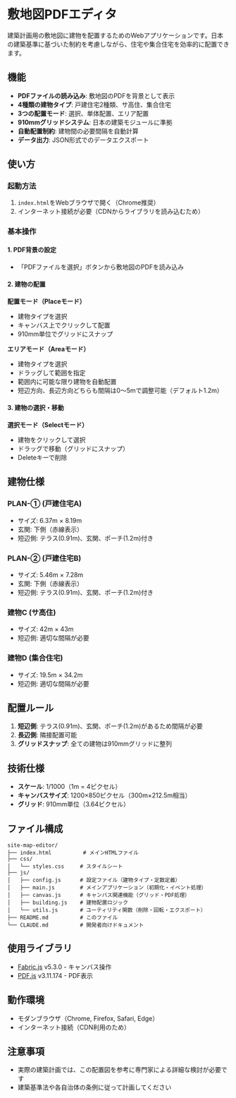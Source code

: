 # 敷地図PDFエディタ

建築計画用の敷地図に建物を配置するためのWebアプリケーションです。日本の建築基準に基づいた制約を考慮しながら、住宅や集合住宅を効率的に配置できます。

## 機能

- **PDFファイルの読み込み**: 敷地図のPDFを背景として表示
- **4種類の建物タイプ**: 戸建住宅2種類、サ高住、集合住宅
- **3つの配置モード**: 選択、単体配置、エリア配置
- **910mmグリッドシステム**: 日本の建築モジュールに準拠
- **自動配置制約**: 建物間の必要間隔を自動計算
- **データ出力**: JSON形式でのデータエクスポート

## 使い方

### 起動方法
1. `index.html`をWebブラウザで開く（Chrome推奨）
2. インターネット接続が必要（CDNからライブラリを読み込むため）

### 基本操作

#### 1. PDF背景の設定
- 「PDFファイルを選択」ボタンから敷地図のPDFを読み込み

#### 2. 建物の配置
**配置モード（Placeモード）**
- 建物タイプを選択
- キャンバス上でクリックして配置
- 910mm単位でグリッドにスナップ

**エリアモード（Areaモード）**
- 建物タイプを選択
- ドラッグして範囲を指定
- 範囲内に可能な限り建物を自動配置
- 短辺方向、長辺方向どちらも間隔は0〜5mで調整可能（デフォルト1.2m）

#### 3. 建物の選択・移動
**選択モード（Selectモード）**
- 建物をクリックして選択
- ドラッグで移動（グリッドにスナップ）
- Deleteキーで削除

## 建物仕様

### PLAN-① (戸建住宅A)
- サイズ: 6.37m × 8.19m
- 玄関: 下側（赤線表示）
- 短辺側: テラス(0.91m)、玄関、ポーチ(1.2m)付き

### PLAN-② (戸建住宅B)
- サイズ: 5.46m × 7.28m
- 玄関: 下側（赤線表示）
- 短辺側: テラス(0.91m)、玄関、ポーチ(1.2m)付き

### 建物C (サ高住)
- サイズ: 42m × 43m
- 短辺側: 適切な間隔が必要

### 建物D (集合住宅)
- サイズ: 19.5m × 34.2m
- 短辺側: 適切な間隔が必要

## 配置ルール

1. **短辺側**: テラス(0.91m)、玄関、ポーチ(1.2m)があるため間隔が必要
2. **長辺側**: 隣接配置可能
3. **グリッドスナップ**: 全ての建物は910mmグリッドに整列

## 技術仕様

- **スケール**: 1/1000（1m = 4ピクセル）
- **キャンバスサイズ**: 1200×850ピクセル（300m×212.5m相当）
- **グリッド**: 910mm単位（3.64ピクセル）

## ファイル構成

```
site-map-editor/
├── index.html          # メインHTMLファイル
├── css/
│   └── styles.css     # スタイルシート
├── js/
│   ├── config.js      # 設定ファイル（建物タイプ・定数定義）
│   ├── main.js        # メインアプリケーション（初期化・イベント処理）
│   ├── canvas.js      # キャンバス関連機能（グリッド・PDF処理）
│   ├── building.js    # 建物配置ロジック
│   └── utils.js       # ユーティリティ関数（削除・回転・エクスポート）
├── README.md          # このファイル
└── CLAUDE.md          # 開発者向けドキュメント
```

## 使用ライブラリ

- [Fabric.js](http://fabricjs.com/) v5.3.0 - キャンバス操作
- [PDF.js](https://mozilla.github.io/pdf.js/) v3.11.174 - PDF表示

## 動作環境

- モダンブラウザ（Chrome, Firefox, Safari, Edge）
- インターネット接続（CDN利用のため）

## 注意事項

- 実際の建築計画では、この配置図を参考に専門家による詳細な検討が必要です
- 建築基準法や各自治体の条例に従って計画してください